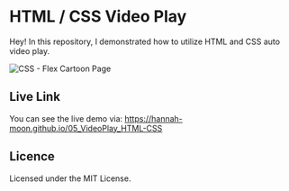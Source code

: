 # HTML / CSS Video Play
Hey! In this repository, I demonstrated how to utilize HTML and CSS auto video play.  

![CSS - Flex Cartoon Page](Video_Background.gif)


## Live Link
You can see the live demo via: https://hannah-moon.github.io/05_VideoPlay_HTML-CSS



## Licence
Licensed under the MIT License.

